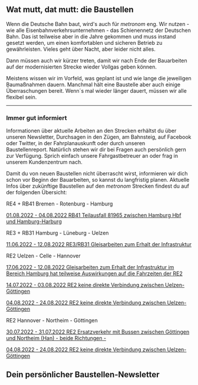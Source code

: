 Wat mutt, dat mutt: die Baustellen
----------

Wenn die Deutsche Bahn baut, wird's auch für *metronom* eng.
Wir nutzen - wie alle Eisenbahnverkehrsunternehmen - das Schienennetz der Deutschen Bahn. Das ist teilweise aber in die Jahre gekommen und muss instand gesetzt werden, um einen komfortablen und sicheren Betrieb zu gewährleisten. Vieles geht über Nacht, aber leider nicht alles.

Dann müssen auch wir kürzer treten, damit wir nach Ende der Bauarbeiten auf der modernisierten Strecke wieder Vollgas geben können.

Meistens wissen wir im Vorfeld, was geplant ist und wie lange die jeweiligen Baumaßnahmen dauern. Manchmal hält eine Baustelle aber auch einige Überraschungen bereit. Wenn´s mal wieder länger dauert, müssen wir alle flexibel sein.

---

### Immer gut informiert ###

Informationen über aktuelle Arbeiten an den Strecken erhältst du über unseren Newsletter, Durchsagen in den Zügen, am Bahnsteig, auf Facebook oder Twitter, in der Fahrplanauskunft oder durch unseren Baustellenreport. Natürlich stehen wir dir bei Fragen auch persönlich gern zur Verfügung. Sprich einfach unsere Fahrgastbetreuer an oder frag in unserem Kundenzentrum nach.

Damit du von neuen Baustellen nicht überrascht wirst, informieren wir dich schon vor Beginn der Bauarbeiten, so kannst du langfristig planen. Aktuelle Infos über zukünftige Baustellen auf den *metronom* Strecken findest du auf der folgenden Übersicht:

RE4 + RB41 Bremen - Rotenburg - Hamburg

[01.08.2022 - 04.08.2022 RB41 Teilausfall 81965 zwischen Hamburg Hbf und Hamburg-Harburg](https://www.der-metronom.de/baustellen/rb41-teilausfall-81965-zwischen-hamburg-hbf-und-hamburg-harburg/)

RE3 + RB31 Hamburg - Lüneburg - Uelzen

[11.06.2022 - 12.08.2022 RE3/RB31 Gleisarbeiten zum Erhalt der Infrastruktur](https://www.der-metronom.de/baustellen/re3-rb31-gleisarbeiten-zum-erhalt-der-infrastruktur/)

RE2 Uelzen - Celle - Hannover

[17.06.2022 - 12.08.2022 Gleisarbeiten zum Erhalt der Infrastruktur im Bereich Hamburg hat teilweise Auswirkungen auf die Fahrzeiten der RE2](https://www.der-metronom.de/baustellen/gleisarbeiten-zum-erhalt-der-infrastruktur-im-bereich-hamburg-hat-teilweise-auswirkungen-auf-die-fahrzeiten-der-re2/)

[14.07.2022 - 03.08.2022 RE2 keine direkte Verbindung zwischen Uelzen-Göttingen](https://www.der-metronom.de/baustellen/re2-keine-direkte-verbindung-zwischen-uelzen-goettingen/)

[04.08.2022 - 24.08.2022 RE2 keine direkte Verbindung zwischen Uelzen-Göttingen](https://www.der-metronom.de/baustellen/re2-keine-direkte-verbindung-zwischen-uelzen-goettingen-2/)

RE2 Hannover - Northeim - Göttingen

[30.07.2022 - 31.07.2022 RE2 Ersatzverkehr mit Bussen zwischen Göttingen und Northeim (Han) - beide Richtungen -](https://www.der-metronom.de/baustellen/re2-ersatzverkehr-mit-bussen-zwischen-goettingen-und-northeim-han-beide-richtungen/)

[04.08.2022 - 24.08.2022 RE2 keine direkte Verbindung zwischen Uelzen-Göttingen](https://www.der-metronom.de/baustellen/re2-keine-direkte-verbindung-zwischen-uelzen-goettingen-2/)

Dein persönlicher Baustellen-Newsletter
----------
